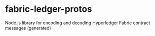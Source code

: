 # fabric-ledger-protos

Node.js library for encoding and decoding Hyperledger Fabric contract messages (generated)
